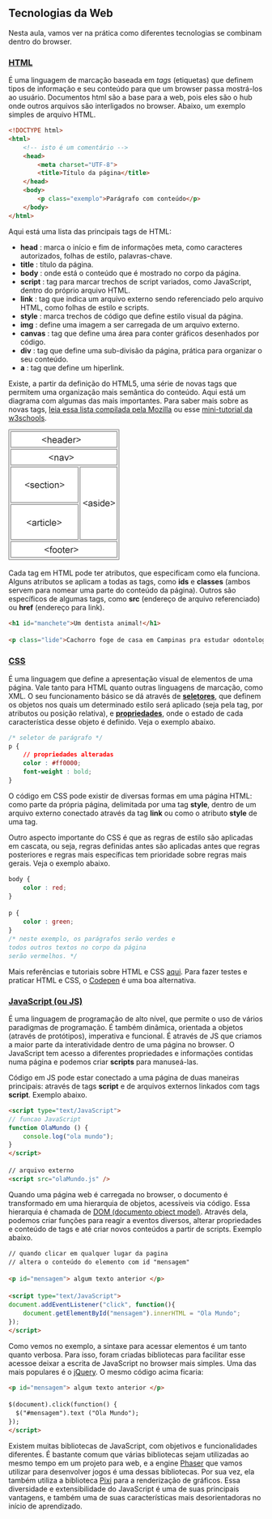 ## Tecnologias da Web

Nesta aula, vamos ver na prática como diferentes tecnologias se combinam dentro do browser.

### [HTML](http://en.wikipedia.org/wiki/HTML)

É uma linguagem de marcação baseada em *tags* (etiquetas) que definem tipos de informação e seu conteúdo para que um browser passa mostrá-los ao usuário. Documentos html são a base para a web, pois eles são o hub onde outros arquivos são interligados no browser. Abaixo, um exemplo simples de arquivo HTML.

```html
<!DOCTYPE html>
<html>
    <!-- isto é um comentário -->
    <head>
        <meta charset="UTF-8">
        <title>Título da página</title>
    </head>
    <body>
        <p class="exemplo">Parágrafo com conteúdo</p>
    </body>
</html>
```

Aqui está uma lista das principais tags de HTML:

+ **head** : marca o início e fim de informações meta, como caracteres autorizados, folhas de estilo, palavras-chave.
+ **title** : título da página.
+ **body** : onde está o conteúdo que é mostrado no corpo da página.
+ **script** : tag para marcar trechos de script variados, como JavaScript, dentro do próprio arquivo HTML.
+ **link** : tag que indica um arquivo externo sendo referenciado pelo arquivo HTML, como folhas de estilo e scripts. 
+ **style** : marca trechos de código que define estilo visual da página.
+ **img** : define uma imagem a ser carregada de um arquivo externo.
+ **canvas** : tag que define uma área para conter gráficos desenhados por código.
+ **div** : tag que define uma sub-divisão da página, prática para organizar o seu conteúdo.
+ **a** : tag que define um hiperlink.

Existe, a partir da definição do HTML5, uma série de novas tags que permitem uma organização mais semântica do conteúdo. Aqui está um diagrama com algumas das mais importantes. Para saber mais sobre as novas tags, [leia essa lista compilada pela Mozilla](https://developer.mozilla.org/pt-BR/docs/Web/HTML/HTML5/HTML5_element_list) ou esse [mini-tutorial da w3schools](http://www.w3schools.com/html/html5_semantic_elements.asp).

![Elementos semânticos em HTML5](../imgs/html5-elementos-semanticos.gif)

Cada tag em HTML pode ter atributos, que especificam como ela funciona. Alguns atributos se aplicam a todas as tags, como **ids** e **classes** (ambos servem para nomear uma parte do conteúdo da página). Outros são específicos de algumas tags, como **src** (endereço de arquivo referenciado) ou **href** (endereço para link).

```html
<h1 id="manchete">Um dentista animal!</h1>

<p class="lide">Cachorro foge de casa em Campinas pra estudar odontologia em Botucatu. <a href="noticia.html">Saiba mais!</a></p>
```

### [CSS](http://en.wikipedia.org/wiki/Cascading_Style_Sheets)

É uma linguagem que define a apresentação visual de elementos de uma página. Vale tanto para HTML quanto outras linguagens de marcação, como XML. O seu funcionamento básico se dá através de [**seletores**](http://www.w3schools.com/cssref/css_selectors.asp), que definem os objetos nos quais um determinado estilo será aplicado (seja pela tag, por atributos ou posição relativa), e [**propriedades**](http://www.w3schools.com/cssref/css3_browsersupport.asp), onde o estado de cada característica desse objeto é definido. Veja o exemplo abaixo.

```css
/* seletor de parágrafo */
p {
    // propriedades alteradas
    color : #ff0000;
    font-weight : bold;
}
```

O código em CSS pode existir de diversas formas em uma página HTML: como parte da própria página, delimitada por uma tag **style**, dentro de um arquivo externo conectado através da tag **link** ou como o atributo **style** de uma tag.

Outro aspecto importante do CSS é que as regras de estilo são aplicadas em cascata, ou seja, regras definidas antes são aplicadas antes que regras posteriores e regras mais específicas tem prioridade sobre regras mais gerais. Veja o exemplo abaixo.

```css
body {
    color : red;
}

p {
    color : green;
}
/* neste exemplo, os parágrafos serão verdes e
todos outros textos no corpo da página 
serão vermelhos. */
```

Mais referências e tutoriais sobre HTML e CSS [aqui](https://github.com/progweb2sem2014/repodidatico/wiki/Refer%C3%AAncias-e-tutoriais#html-e-css). Para fazer testes e praticar HTML e CSS, o [Codepen](http://codepen.io/) é uma boa alternativa.

### [JavaScript (ou JS)](http://en.wikipedia.org/wiki/JavaScript)

É uma linguagem de programação de alto nível, que permite o uso de vários paradigmas de programação. É também dinâmica, orientada a objetos (através de protótipos), imperativa e funcional. É através de JS que criamos a maior parte da interatividade dentro de uma página no browser. O JavaScript tem acesso a diferentes propriedades e informações contidas numa página e podemos criar **scripts** para manuseá-las.

Código em JS pode estar conectado a uma página de duas maneiras principais: através de tags **script** e de arquivos externos linkados com tags **script**. Exemplo abaixo.

```html
<script type="text/JavaScript">
// funcao JavaScript
function OlaMundo () {
    console.log("ola mundo");
}
</script>

// arquivo externo
<script src="olaMundo.js" />
```

Quando uma página web é carregada no browser, o documento é transformado em uma hierarquia de objetos, acessíveis via código. Essa hierarquia é chamada de [DOM (documento object model)](http://en.wikipedia.org/wiki/Document_Object_Model). Através dela, podemos criar funções para reagir a eventos diversos, alterar propriedades e conteúdo de tags e até criar novos conteúdos a partir de scripts. Exemplo abaixo.

```html
// quando clicar em qualquer lugar da pagina
// altera o conteúdo do elemento com id "mensagem"

<p id="mensagem"> algum texto anterior </p>

<script type="text/JavaScript">
document.addEventListener("click", function(){
    document.getElementById("mensagem").innerHTML = "Ola Mundo";
});
</script>
```

Como vemos no exemplo, a sintaxe para acessar elementos é um tanto quanto verbosa. Para isso, foram criadas bibliotecas para facilitar esse acessoe  deixar a escrita de JavaScript no browser mais simples. Uma das mais populares é o [jQuery](http://jquery.com/). O mesmo código acima ficaria:

```html
<p id="mensagem"> algum texto anterior </p>

$(document).click(function() {
  $("#mensagem").text ("Ola Mundo");
});
</script>
```

Existem muitas bibliotecas de JavaScript, com objetivos e funcionalidades diferentes. É bastante comum que várias bibliotecas sejam utilizadas ao mesmo tempo em um projeto para web, e a engine [Phaser](http://phaser.io) que vamos utilizar para desenvolver jogos é uma dessas bibliotecas. Por sua vez, ela também utiliza a biblioteca [Pixi](http://www.pixijs.com/) para a renderização de gráficos. Essa diversidade e extensibilidade do JavaScript é uma de suas principais vantagens, e também uma de suas características mais desorientadoras no início de aprendizado.